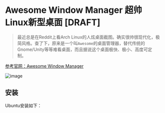 # Awesome Window Manager 超帅Linux新型桌面 [DRAFT]

> 最近总是在Reddit上看Arch Linux的人炫桌面截图。确实很帅很现代化，极简风格。查了下，原来是一个叫`Awesome`的桌面管理器，替代传统的Gnome/Unity等等难看桌面，而且据说这个桌面极快、极小、高度可定制。

[参考官网：Awesome Window Manager](https://awesomewm.org/)

![image](https://user-images.githubusercontent.com/14041622/46248521-dda5f680-c44c-11e8-9fb9-db16bec6d794.png)

## 安装

Ubuntu安装如下：
```
```

